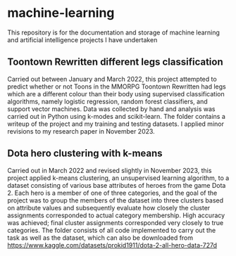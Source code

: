 # machine-learning
This repository is for the documentation and storage of machine learning and artificial intelligence projects I have undertaken

## Toontown Rewritten different legs classification
Carried out between January and March 2022, this project attempted to predict whether or not Toons in the MMORPG Toontown Rewritten had legs which are a different colour than their body using supervised classification algorithms, namely logistic regression, random forest classifiers, and support vector machines. Data was collected by hand and analysis was carried out in Python using k-modes and scikit-learn. The folder contains a writeup of the project and my training and testing datasets. I applied minor revisions to my research paper in November 2023. 

## Dota hero clustering with k-means
Carried out in March 2022 and revised slightly in November 2023, this project applied k-means clustering, an unsupervised learning algorithm, to a dataset consisting of various base attributes of heroes from the game Dota 2. Each hero is a member of one of three categories, and the goal of the project was to group the members of the dataset into three clusters based on attribute values and subsequently evaluate how closely the cluster assignments corresponded to actual category membership. High accuracy was achieved; final cluster assignments corresponded very closely to true categories. The folder consists of all code implemented to carry out the task as well as the dataset, which can also be downloaded from https://www.kaggle.com/datasets/prokid1911/dota-2-all-hero-data-727d
